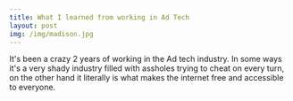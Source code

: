 ```yaml
---
title: What I learned from working in Ad Tech
layout: post
img: /img/madison.jpg
---
```


It's been a crazy 2 years of working in the Ad tech industry. In some ways it's a very shady industry
filled with assholes trying to cheat on every turn, on the other hand it literally is what makes
the internet free and accessible to everyone.

